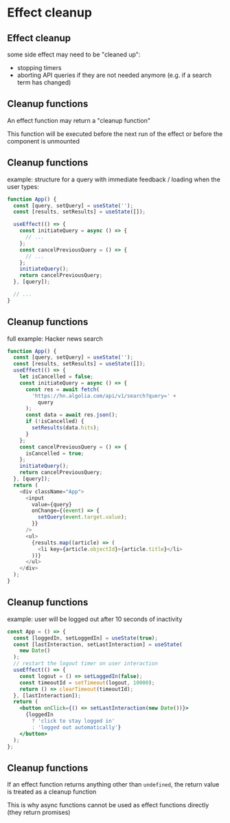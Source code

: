 # Effect cleanup

## Effect cleanup

some side effect may need to be "cleaned up":

- stopping timers
- aborting API queries if they are not needed anymore (e.g. if a search term has changed)

## Cleanup functions

An effect function may return a "cleanup function"

This function will be executed before the next run of the effect or before the component is unmounted

## Cleanup functions

example: structure for a query with immediate feedback / loading when the user types:

```js
function App() {
  const [query, setQuery] = useState('');
  const [results, setResults] = useState([]);

  useEffect(() => {
    const initiateQuery = async () => {
      // ...
    };
    const cancelPreviousQuery = () => {
      // ...
    };
    initiateQuery();
    return cancelPreviousQuery;
  }, [query]);

  // ...
}
```

## Cleanup functions

full example: Hacker news search

```js
function App() {
  const [query, setQuery] = useState('');
  const [results, setResults] = useState([]);
  useEffect(() => {
    let isCancelled = false;
    const initiateQuery = async () => {
      const res = await fetch(
        'https://hn.algolia.com/api/v1/search?query=' +
          query
      );
      const data = await res.json();
      if (!isCancelled) {
        setResults(data.hits);
      }
    };
    const cancelPreviousQuery = () => {
      isCancelled = true;
    };
    initiateQuery();
    return cancelPreviousQuery;
  }, [query]);
  return (
    <div className="App">
      <input
        value={query}
        onChange={(event) => {
          setQuery(event.target.value);
        }}
      />
      <ul>
        {results.map((article) => (
          <li key={article.objectId}>{article.title}</li>
        ))}
      </ul>
    </div>
  );
}
```

## Cleanup functions

example: user will be logged out after 10 seconds of inactivity

```jsx
const App = () => {
  const [loggedIn, setLoggedIn] = useState(true);
  const [lastInteraction, setLastInteraction] = useState(
    new Date()
  );
  // restart the logout timer on user interaction
  useEffect(() => {
    const logout = () => setLoggedIn(false);
    const timeoutId = setTimeout(logout, 10000);
    return () => clearTimeout(timeoutId);
  }, [lastInteraction]);
  return (
    <button onClick={() => setLastInteraction(new Date())}>
      {loggedIn
        ? 'click to stay logged in'
        : 'logged out automatically'}
    </button>
  );
};
```

## Cleanup functions

If an effect function returns anything other than `undefined`, the return value is treated as a cleanup function

This is why async functions cannot be used as effect functions directly (they return promises)
